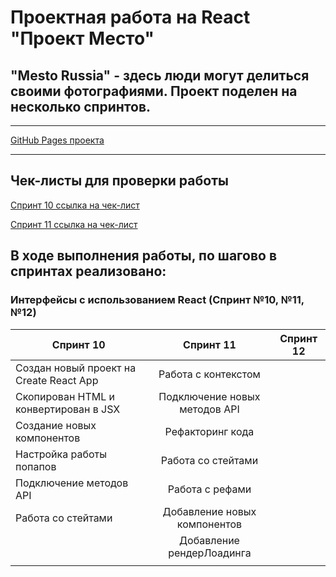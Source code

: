 # Проектная работа на React "Проект Место"

## "Mesto Russia" - здесь люди могут делиться своими фотографиями. Проект поделен на несколько спринтов.

---

[GitHub Pages проекта](///)

---

## Чек-листы для проверки работы

[Спринт 10 ссылка на чек-лист](https://code.s3.yandex.net/web-developer/checklists-pdf/new-program/checklist-10.pdf)

[Спринт 11 ссылка на чек-лист](https://code.s3.yandex.net/web-developer/checklists-pdf/new-program/checklist-11.pdf)

## В ходе выполнения работы, по шагово в спринтах реализовано:

### Интерфейсы с использованием React (Спринт №10, №11, №12)

| Спринт 10                               |           Спринт 11           | Спринт 12 |
| --------------------------------------- | :---------------------------: | :-------: |
| Создан новый проект на Create React App |      Работа с контекстом      |           |
| Скопирован HTML и конвертирован в JSX   | Подключение новых методов API |           |
| Создание новых компонентов              |       Рефакторинг кода        |           |
| Настройка работы попапов                |      Работа со стейтами       |           |
| Подключение методов API                 |        Работа с рефами        |           |
| Работа со стейтами                      | Добавление новых компонентов  |           |
|                                         |   Добавление рендерЛоадинга   |           |
|                                         |                               |           |
